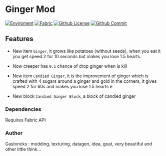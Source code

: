 <div>
  
# Ginger Mod
  [![Enviroment](https://img.shields.io/badge/Enviroment-Client%20&%20Server-orange)](https://github.com/Gastoncks/Ginger)
  [![Fabric](https://img.shields.io/badge/Mod%20Loader-Fabric-lightyellow)](https://fabricmc.net)
  [![Github License](https://img.shields.io/github/license/Gastoncks/Ginger)](https://github.com/Gastoncks/Ginger/blob/master/LICENSE.txt)
  [![Github Commit](https://img.shields.io/github/commit-activity/t/Gastoncks/Ginger)](https://github.com/Gastoncks/Ginger)
</div>
<div>

## Features

- New item `Ginger`, it grows like potatoes (without seeds), when you eat it you get speed 2 for 10 seconds but makes you lose 1.5 hearts.

- Now creeper has `0.1` chance of drop ginger when is kill

- New item `Candied Ginger`, it is the improvement of ginger which is crafted with 4 sugars around a ginger and gold in the corners, it gives speed 2 for 60s and makes you lose 1.5 hearts
e
- New block `Candied Ginger Block`, a block of candied ginger

### Dependencies

Requires Fabric API

### Author 

Gastoncks : modding, texturing, datagen, idea, goat, very beautiful and other little think...

</div>
